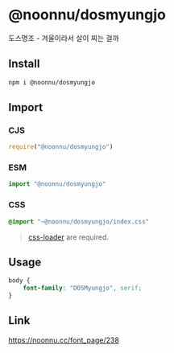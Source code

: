 # @noonnu/dosmyungjo
도스명조 - 겨울이라서 살이 찌는 걸까

## Install
```sh
npm i @noonnu/dosmyungjo
```
## Import
### CJS
```js
require("@noonnu/dosmyungjo")
```
### ESM
```js
import "@noonnu/dosmyungjo"
```
### CSS 
```css
@import "~@noonnu/dosmyungjo/index.css"
```
> [css-loader](https://github.com/webpack-contrib/css-loader) are required.

## Usage
```css
body {
    font-family: "DOSMyungjo", serif;
}
```

## Link
https://noonnu.cc/font_page/238